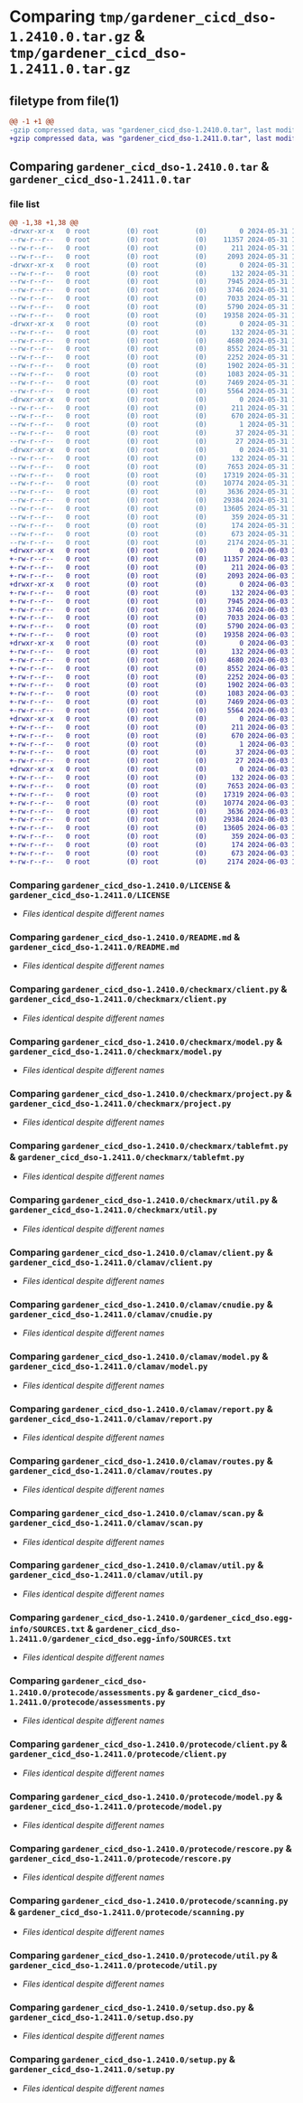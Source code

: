 # Comparing `tmp/gardener_cicd_dso-1.2410.0.tar.gz` & `tmp/gardener_cicd_dso-1.2411.0.tar.gz`

## filetype from file(1)

```diff
@@ -1 +1 @@
-gzip compressed data, was "gardener_cicd_dso-1.2410.0.tar", last modified: Fri May 31 11:11:56 2024, max compression
+gzip compressed data, was "gardener_cicd_dso-1.2411.0.tar", last modified: Mon Jun  3 10:53:16 2024, max compression
```

## Comparing `gardener_cicd_dso-1.2410.0.tar` & `gardener_cicd_dso-1.2411.0.tar`

### file list

```diff
@@ -1,38 +1,38 @@
-drwxr-xr-x   0 root         (0) root         (0)        0 2024-05-31 11:11:56.242138 gardener_cicd_dso-1.2410.0/
--rw-r--r--   0 root         (0) root         (0)    11357 2024-05-31 11:10:55.000000 gardener_cicd_dso-1.2410.0/LICENSE
--rw-r--r--   0 root         (0) root         (0)      211 2024-05-31 11:11:56.242138 gardener_cicd_dso-1.2410.0/PKG-INFO
--rw-r--r--   0 root         (0) root         (0)     2093 2024-05-31 11:10:55.000000 gardener_cicd_dso-1.2410.0/README.md
-drwxr-xr-x   0 root         (0) root         (0)        0 2024-05-31 11:11:56.234138 gardener_cicd_dso-1.2410.0/checkmarx/
--rw-r--r--   0 root         (0) root         (0)      132 2024-05-31 11:10:55.000000 gardener_cicd_dso-1.2410.0/checkmarx/__init__.py
--rw-r--r--   0 root         (0) root         (0)     7945 2024-05-31 11:10:55.000000 gardener_cicd_dso-1.2410.0/checkmarx/client.py
--rw-r--r--   0 root         (0) root         (0)     3746 2024-05-31 11:10:55.000000 gardener_cicd_dso-1.2410.0/checkmarx/model.py
--rw-r--r--   0 root         (0) root         (0)     7033 2024-05-31 11:10:55.000000 gardener_cicd_dso-1.2410.0/checkmarx/project.py
--rw-r--r--   0 root         (0) root         (0)     5790 2024-05-31 11:10:55.000000 gardener_cicd_dso-1.2410.0/checkmarx/tablefmt.py
--rw-r--r--   0 root         (0) root         (0)    19358 2024-05-31 11:10:55.000000 gardener_cicd_dso-1.2410.0/checkmarx/util.py
-drwxr-xr-x   0 root         (0) root         (0)        0 2024-05-31 11:11:56.238139 gardener_cicd_dso-1.2410.0/clamav/
--rw-r--r--   0 root         (0) root         (0)      132 2024-05-31 11:10:55.000000 gardener_cicd_dso-1.2410.0/clamav/__init__.py
--rw-r--r--   0 root         (0) root         (0)     4680 2024-05-31 11:10:55.000000 gardener_cicd_dso-1.2410.0/clamav/client.py
--rw-r--r--   0 root         (0) root         (0)     8552 2024-05-31 11:10:55.000000 gardener_cicd_dso-1.2410.0/clamav/cnudie.py
--rw-r--r--   0 root         (0) root         (0)     2252 2024-05-31 11:10:55.000000 gardener_cicd_dso-1.2410.0/clamav/model.py
--rw-r--r--   0 root         (0) root         (0)     1902 2024-05-31 11:10:55.000000 gardener_cicd_dso-1.2410.0/clamav/report.py
--rw-r--r--   0 root         (0) root         (0)     1083 2024-05-31 11:10:55.000000 gardener_cicd_dso-1.2410.0/clamav/routes.py
--rw-r--r--   0 root         (0) root         (0)     7469 2024-05-31 11:10:55.000000 gardener_cicd_dso-1.2410.0/clamav/scan.py
--rw-r--r--   0 root         (0) root         (0)     5564 2024-05-31 11:10:55.000000 gardener_cicd_dso-1.2410.0/clamav/util.py
-drwxr-xr-x   0 root         (0) root         (0)        0 2024-05-31 11:11:56.238139 gardener_cicd_dso-1.2410.0/gardener_cicd_dso.egg-info/
--rw-r--r--   0 root         (0) root         (0)      211 2024-05-31 11:11:56.000000 gardener_cicd_dso-1.2410.0/gardener_cicd_dso.egg-info/PKG-INFO
--rw-r--r--   0 root         (0) root         (0)      670 2024-05-31 11:11:56.000000 gardener_cicd_dso-1.2410.0/gardener_cicd_dso.egg-info/SOURCES.txt
--rw-r--r--   0 root         (0) root         (0)        1 2024-05-31 11:11:56.000000 gardener_cicd_dso-1.2410.0/gardener_cicd_dso.egg-info/dependency_links.txt
--rw-r--r--   0 root         (0) root         (0)       37 2024-05-31 11:11:56.000000 gardener_cicd_dso-1.2410.0/gardener_cicd_dso.egg-info/requires.txt
--rw-r--r--   0 root         (0) root         (0)       27 2024-05-31 11:11:56.000000 gardener_cicd_dso-1.2410.0/gardener_cicd_dso.egg-info/top_level.txt
-drwxr-xr-x   0 root         (0) root         (0)        0 2024-05-31 11:11:56.238139 gardener_cicd_dso-1.2410.0/protecode/
--rw-r--r--   0 root         (0) root         (0)      132 2024-05-31 11:10:55.000000 gardener_cicd_dso-1.2410.0/protecode/__init__.py
--rw-r--r--   0 root         (0) root         (0)     7653 2024-05-31 11:10:55.000000 gardener_cicd_dso-1.2410.0/protecode/assessments.py
--rw-r--r--   0 root         (0) root         (0)    17319 2024-05-31 11:10:55.000000 gardener_cicd_dso-1.2410.0/protecode/client.py
--rw-r--r--   0 root         (0) root         (0)    10774 2024-05-31 11:10:55.000000 gardener_cicd_dso-1.2410.0/protecode/model.py
--rw-r--r--   0 root         (0) root         (0)     3636 2024-05-31 11:10:55.000000 gardener_cicd_dso-1.2410.0/protecode/rescore.py
--rw-r--r--   0 root         (0) root         (0)    29384 2024-05-31 11:10:55.000000 gardener_cicd_dso-1.2410.0/protecode/scanning.py
--rw-r--r--   0 root         (0) root         (0)    13605 2024-05-31 11:10:55.000000 gardener_cicd_dso-1.2410.0/protecode/util.py
--rw-r--r--   0 root         (0) root         (0)      359 2024-05-31 11:10:55.000000 gardener_cicd_dso-1.2410.0/pyproject.toml
--rw-r--r--   0 root         (0) root         (0)      174 2024-05-31 11:11:56.242138 gardener_cicd_dso-1.2410.0/setup.cfg
--rw-r--r--   0 root         (0) root         (0)      673 2024-05-31 11:10:55.000000 gardener_cicd_dso-1.2410.0/setup.dso.py
--rw-r--r--   0 root         (0) root         (0)     2174 2024-05-31 11:10:55.000000 gardener_cicd_dso-1.2410.0/setup.py
+drwxr-xr-x   0 root         (0) root         (0)        0 2024-06-03 10:53:16.043660 gardener_cicd_dso-1.2411.0/
+-rw-r--r--   0 root         (0) root         (0)    11357 2024-06-03 10:50:23.000000 gardener_cicd_dso-1.2411.0/LICENSE
+-rw-r--r--   0 root         (0) root         (0)      211 2024-06-03 10:53:16.043660 gardener_cicd_dso-1.2411.0/PKG-INFO
+-rw-r--r--   0 root         (0) root         (0)     2093 2024-06-03 10:50:23.000000 gardener_cicd_dso-1.2411.0/README.md
+drwxr-xr-x   0 root         (0) root         (0)        0 2024-06-03 10:53:16.039661 gardener_cicd_dso-1.2411.0/checkmarx/
+-rw-r--r--   0 root         (0) root         (0)      132 2024-06-03 10:50:23.000000 gardener_cicd_dso-1.2411.0/checkmarx/__init__.py
+-rw-r--r--   0 root         (0) root         (0)     7945 2024-06-03 10:50:23.000000 gardener_cicd_dso-1.2411.0/checkmarx/client.py
+-rw-r--r--   0 root         (0) root         (0)     3746 2024-06-03 10:50:23.000000 gardener_cicd_dso-1.2411.0/checkmarx/model.py
+-rw-r--r--   0 root         (0) root         (0)     7033 2024-06-03 10:50:23.000000 gardener_cicd_dso-1.2411.0/checkmarx/project.py
+-rw-r--r--   0 root         (0) root         (0)     5790 2024-06-03 10:50:23.000000 gardener_cicd_dso-1.2411.0/checkmarx/tablefmt.py
+-rw-r--r--   0 root         (0) root         (0)    19358 2024-06-03 10:50:23.000000 gardener_cicd_dso-1.2411.0/checkmarx/util.py
+drwxr-xr-x   0 root         (0) root         (0)        0 2024-06-03 10:53:16.039661 gardener_cicd_dso-1.2411.0/clamav/
+-rw-r--r--   0 root         (0) root         (0)      132 2024-06-03 10:50:23.000000 gardener_cicd_dso-1.2411.0/clamav/__init__.py
+-rw-r--r--   0 root         (0) root         (0)     4680 2024-06-03 10:50:23.000000 gardener_cicd_dso-1.2411.0/clamav/client.py
+-rw-r--r--   0 root         (0) root         (0)     8552 2024-06-03 10:50:23.000000 gardener_cicd_dso-1.2411.0/clamav/cnudie.py
+-rw-r--r--   0 root         (0) root         (0)     2252 2024-06-03 10:50:23.000000 gardener_cicd_dso-1.2411.0/clamav/model.py
+-rw-r--r--   0 root         (0) root         (0)     1902 2024-06-03 10:50:23.000000 gardener_cicd_dso-1.2411.0/clamav/report.py
+-rw-r--r--   0 root         (0) root         (0)     1083 2024-06-03 10:50:23.000000 gardener_cicd_dso-1.2411.0/clamav/routes.py
+-rw-r--r--   0 root         (0) root         (0)     7469 2024-06-03 10:50:23.000000 gardener_cicd_dso-1.2411.0/clamav/scan.py
+-rw-r--r--   0 root         (0) root         (0)     5564 2024-06-03 10:50:23.000000 gardener_cicd_dso-1.2411.0/clamav/util.py
+drwxr-xr-x   0 root         (0) root         (0)        0 2024-06-03 10:53:16.043660 gardener_cicd_dso-1.2411.0/gardener_cicd_dso.egg-info/
+-rw-r--r--   0 root         (0) root         (0)      211 2024-06-03 10:53:15.000000 gardener_cicd_dso-1.2411.0/gardener_cicd_dso.egg-info/PKG-INFO
+-rw-r--r--   0 root         (0) root         (0)      670 2024-06-03 10:53:16.000000 gardener_cicd_dso-1.2411.0/gardener_cicd_dso.egg-info/SOURCES.txt
+-rw-r--r--   0 root         (0) root         (0)        1 2024-06-03 10:53:15.000000 gardener_cicd_dso-1.2411.0/gardener_cicd_dso.egg-info/dependency_links.txt
+-rw-r--r--   0 root         (0) root         (0)       37 2024-06-03 10:53:15.000000 gardener_cicd_dso-1.2411.0/gardener_cicd_dso.egg-info/requires.txt
+-rw-r--r--   0 root         (0) root         (0)       27 2024-06-03 10:53:15.000000 gardener_cicd_dso-1.2411.0/gardener_cicd_dso.egg-info/top_level.txt
+drwxr-xr-x   0 root         (0) root         (0)        0 2024-06-03 10:53:16.043660 gardener_cicd_dso-1.2411.0/protecode/
+-rw-r--r--   0 root         (0) root         (0)      132 2024-06-03 10:50:23.000000 gardener_cicd_dso-1.2411.0/protecode/__init__.py
+-rw-r--r--   0 root         (0) root         (0)     7653 2024-06-03 10:50:23.000000 gardener_cicd_dso-1.2411.0/protecode/assessments.py
+-rw-r--r--   0 root         (0) root         (0)    17319 2024-06-03 10:50:23.000000 gardener_cicd_dso-1.2411.0/protecode/client.py
+-rw-r--r--   0 root         (0) root         (0)    10774 2024-06-03 10:50:23.000000 gardener_cicd_dso-1.2411.0/protecode/model.py
+-rw-r--r--   0 root         (0) root         (0)     3636 2024-06-03 10:50:23.000000 gardener_cicd_dso-1.2411.0/protecode/rescore.py
+-rw-r--r--   0 root         (0) root         (0)    29384 2024-06-03 10:50:23.000000 gardener_cicd_dso-1.2411.0/protecode/scanning.py
+-rw-r--r--   0 root         (0) root         (0)    13605 2024-06-03 10:50:23.000000 gardener_cicd_dso-1.2411.0/protecode/util.py
+-rw-r--r--   0 root         (0) root         (0)      359 2024-06-03 10:50:23.000000 gardener_cicd_dso-1.2411.0/pyproject.toml
+-rw-r--r--   0 root         (0) root         (0)      174 2024-06-03 10:53:16.043660 gardener_cicd_dso-1.2411.0/setup.cfg
+-rw-r--r--   0 root         (0) root         (0)      673 2024-06-03 10:50:23.000000 gardener_cicd_dso-1.2411.0/setup.dso.py
+-rw-r--r--   0 root         (0) root         (0)     2174 2024-06-03 10:50:23.000000 gardener_cicd_dso-1.2411.0/setup.py
```

### Comparing `gardener_cicd_dso-1.2410.0/LICENSE` & `gardener_cicd_dso-1.2411.0/LICENSE`

 * *Files identical despite different names*

### Comparing `gardener_cicd_dso-1.2410.0/README.md` & `gardener_cicd_dso-1.2411.0/README.md`

 * *Files identical despite different names*

### Comparing `gardener_cicd_dso-1.2410.0/checkmarx/client.py` & `gardener_cicd_dso-1.2411.0/checkmarx/client.py`

 * *Files identical despite different names*

### Comparing `gardener_cicd_dso-1.2410.0/checkmarx/model.py` & `gardener_cicd_dso-1.2411.0/checkmarx/model.py`

 * *Files identical despite different names*

### Comparing `gardener_cicd_dso-1.2410.0/checkmarx/project.py` & `gardener_cicd_dso-1.2411.0/checkmarx/project.py`

 * *Files identical despite different names*

### Comparing `gardener_cicd_dso-1.2410.0/checkmarx/tablefmt.py` & `gardener_cicd_dso-1.2411.0/checkmarx/tablefmt.py`

 * *Files identical despite different names*

### Comparing `gardener_cicd_dso-1.2410.0/checkmarx/util.py` & `gardener_cicd_dso-1.2411.0/checkmarx/util.py`

 * *Files identical despite different names*

### Comparing `gardener_cicd_dso-1.2410.0/clamav/client.py` & `gardener_cicd_dso-1.2411.0/clamav/client.py`

 * *Files identical despite different names*

### Comparing `gardener_cicd_dso-1.2410.0/clamav/cnudie.py` & `gardener_cicd_dso-1.2411.0/clamav/cnudie.py`

 * *Files identical despite different names*

### Comparing `gardener_cicd_dso-1.2410.0/clamav/model.py` & `gardener_cicd_dso-1.2411.0/clamav/model.py`

 * *Files identical despite different names*

### Comparing `gardener_cicd_dso-1.2410.0/clamav/report.py` & `gardener_cicd_dso-1.2411.0/clamav/report.py`

 * *Files identical despite different names*

### Comparing `gardener_cicd_dso-1.2410.0/clamav/routes.py` & `gardener_cicd_dso-1.2411.0/clamav/routes.py`

 * *Files identical despite different names*

### Comparing `gardener_cicd_dso-1.2410.0/clamav/scan.py` & `gardener_cicd_dso-1.2411.0/clamav/scan.py`

 * *Files identical despite different names*

### Comparing `gardener_cicd_dso-1.2410.0/clamav/util.py` & `gardener_cicd_dso-1.2411.0/clamav/util.py`

 * *Files identical despite different names*

### Comparing `gardener_cicd_dso-1.2410.0/gardener_cicd_dso.egg-info/SOURCES.txt` & `gardener_cicd_dso-1.2411.0/gardener_cicd_dso.egg-info/SOURCES.txt`

 * *Files identical despite different names*

### Comparing `gardener_cicd_dso-1.2410.0/protecode/assessments.py` & `gardener_cicd_dso-1.2411.0/protecode/assessments.py`

 * *Files identical despite different names*

### Comparing `gardener_cicd_dso-1.2410.0/protecode/client.py` & `gardener_cicd_dso-1.2411.0/protecode/client.py`

 * *Files identical despite different names*

### Comparing `gardener_cicd_dso-1.2410.0/protecode/model.py` & `gardener_cicd_dso-1.2411.0/protecode/model.py`

 * *Files identical despite different names*

### Comparing `gardener_cicd_dso-1.2410.0/protecode/rescore.py` & `gardener_cicd_dso-1.2411.0/protecode/rescore.py`

 * *Files identical despite different names*

### Comparing `gardener_cicd_dso-1.2410.0/protecode/scanning.py` & `gardener_cicd_dso-1.2411.0/protecode/scanning.py`

 * *Files identical despite different names*

### Comparing `gardener_cicd_dso-1.2410.0/protecode/util.py` & `gardener_cicd_dso-1.2411.0/protecode/util.py`

 * *Files identical despite different names*

### Comparing `gardener_cicd_dso-1.2410.0/setup.dso.py` & `gardener_cicd_dso-1.2411.0/setup.dso.py`

 * *Files identical despite different names*

### Comparing `gardener_cicd_dso-1.2410.0/setup.py` & `gardener_cicd_dso-1.2411.0/setup.py`

 * *Files identical despite different names*

